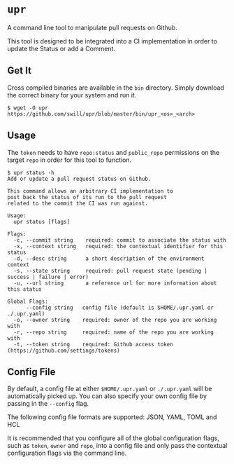 `upr`
=====

A command line tool to manipulate pull requests on Github.
	
This tool is designed to be integrated into a CI implementation
in order to update the Status or add a Comment.


Get It
------

Cross compiled binaries are available in the `bin` directory.  Simply download the correct binary for your system and run it.

```
$ wget -O upr https://github.com/swill/upr/blob/master/bin/upr_<os>_<arch>
```


Usage
-----

The `token` needs to have `repo:status` and `public_repo` permissions on the target `repo` in order for this tool to function.

```
$ upr status -h
Add or update a pull request status on Github.

This command allows an arbitrary CI implementation to
post back the status of its run to the pull request
related to the commit the CI was run against.

Usage:
  upr status [flags]

Flags:
  -c, --commit string    required: commit to associate the status with
  -x, --context string   required: the contextual identifier for this status
  -d, --desc string      a short description of the environment context
  -s, --state string     required: pull request state (pending | success | failure | error)
  -u, --url string       a reference url for more information about this status

Global Flags:
      --config string   config file (default is $HOME/.upr.yaml or ./.upr.yaml)
  -o, --owner string    required: owner of the repo you are working with
  -r, --repo string     required: name of the repo you are working with
  -t, --token string    required: Github access token (https://github.com/settings/tokens)
```


Config File
-----------
By default, a config file at either `$HOME/.upr.yaml` or `./.upr.yaml` will be automatically picked up.  You can also specify your own config file by passing in the `--config` flag.

The following config file formats are supported: JSON, YAML, TOML and HCL

It is recommended that you configure all of the global configuration flags, such as `token`, `owner` and `repo`, into a config file and only pass the contextual configuration flags via the command line.
